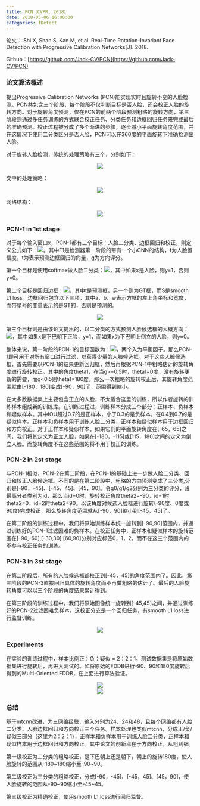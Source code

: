 ```yaml
---
title: PCN（CVPR, 2018）
date: 2018-05-06 16:00:00
categories: fDetect
---
```


<script type="text/javascript" src="http://cdn.mathjax.org/mathjax/latest/MathJax.js?config=default"></script>

论文： Shi X, Shan S, Kan M, et al. Real-Time Rotation-Invariant Face Detection with Progressive Calibration Networks[J]. 2018.

Github：[https://github.com/Jack-CV/PCN](https://github.com/Jack-CV/PCN)

### 论文算法概述

   提出Progressive Calibration Networks (PCN)能实现实时且旋转不变的人脸检测。PCN共包含三个阶段，每个阶段不仅判断目标是否人脸，还会校正人脸的旋转方向。对于旋转角度预测，仅在PCN的前两个阶段预测粗略的旋转方向，第三阶段则通过多任务训练的方式联合校正任务、分类任务和边框回归任务来完成最后的准确预测。校正过程被分成了多个渐进的步骤，逐步减小平面旋转角度范围，并在这情况下使用二分类区分是否人脸，PCN可以在360度的平面旋转下准确检测出人脸。

   对于旋转人脸检测，传统的处理策略有三个，分别如下：

<center><img src="{{ site.baseurl }}/images/pdDetect/pcn1.png"></center>

   文中的处理策略：
   
<center><img src="{{ site.baseurl }}/images/pdDetect/pcn2.png"></center>

   网络结构：
   
<center><img src="{{ site.baseurl }}/images/pdDetect/pcn3.png"></center>
   
### PCN-1 in 1st stage

   对于每个输入窗口x，PCN-1都有三个目标：人脸二分类、边框回归和校正，则定义公式如下：<img src="{{ site.baseurl }}/images/pdDetect/pcn4.png">。其中F1是检测器第一阶段的带有一个小CNN的结构，f为人脸置信度，t为表示预测边框回归的向量，g为方向评分。

   第一个目标是使用softmax做人脸二分类：<img src="{{ site.baseurl }}/images/pdDetect/pcn5.png">，其中如果x是人脸，则y=1，否则y=0。

   第二个目标是回归边框：<img src="{{ site.baseurl }}/images/pdDetect/pcn6.png">，其中t是预测框，另一个则为GT框，而S是smooth L1 loss。边框回归包含以下三项，其中a、b、w表示方框的左上角坐标和宽度，而带星号的变量表示的是GT的，否则是预测的。

<center><img src="{{ site.baseurl }}/images/pdDetect/pcn7.png"></center>

   第三个目标则是由该论文提出的，以二分类的方式预测人脸候选框的大概方向：<img src="{{ site.baseurl }}/images/pdDetect/pcn8.png">，其中如果x是下巴朝下正脸，y=1，而如果x为下巴朝上倒立的人脸，则y=0。

   整体来说，第一阶段的PCN-1的目标函数为：<img src="{{ site.baseurl }}/images/pdDetect/pcn9.png">，两个入为平衡因子。那么PCN-1即可用于对所有窗口进行过滤，以获得少量的人脸候选框。对于这些人脸候选框，首先需要以PCN-1的结果更新回归框，然后再根据PCN-1中粗略估计的旋转角度进行旋转校正。其中的角度theta1，在当g>=0.5时，theta1=0度，没有旋转更新的需要，而g<0.5则theta1=180度。那么一次粗略的旋转校正后，其旋转角度范围就由[-180，180]变成[-90，90]了，范围得到缩小。

   在大多数数据集上主要包含正立的人脸，不太适合这里的训练，所以作者旋转的训练样本组成新的训练库。在训练过程过，训练样本分成三个部分：正样本、负样本和疑似样本。其中IOU超过0.7的是正样本，小于0.3的是负样本，在0.4到0.7的是疑似样本。正样本和负样本用于训练人脸二分类，正样本和疑似样本用于边框回归和方向校正。对于正样本和疑似样本，如果它们的平面旋转角度在[-65，65]之间，我们将其定义为正立人脸，如果在[-180，-115]或[115，180]之间的定义为倒立人脸。而旋转角度不在这些范围的将不用于校正的训练。

### PCN-2 in 2st stage

   与PCN-1相似，PCN-2在第二阶段，在PCN-1的基础上进一步做人脸二分类、回归和校正人脸候选框。不同的是在第二阶段中，粗略的方向预测变成了三分类,分别是[-90，-45]、[-45，45]、[45，90]。令g0/g1/g2分别为三分类的评分，设最高分者类别为id，那么当id=0时，旋转校正角度theta2=-90，id=1时theta2=0，id=2时theta2=90。以该角度对候选人脸框进行旋转(-90度、0度或90度)完成校正，那么旋转角度范围就从[-90，90]缩小到[-45，45]了。

   在第二阶段的训练过程中，我们将原始训练样本统一旋转到[-90,90]范围内，并通过训练好的PCN-1过滤困难的负样本。在校正任务中，正样本和疑似样本的旋转范围在[-90,-60],[-30,30],[60,90]分别对应标签0，1，2。而不在这三个范围内的不参与校正任务的训练。

### PCN-3 in 3st stage

   在第二阶段后，所有的人脸候选框都校正到[-45，45]的角度范围内了。因此，第三阶段的PCN-3直接回归具体的旋转角度而不再做粗略的估计了。最后的人脸旋转角度可以以三个阶段的角度结果累计得到。

   在第三阶段的训练过程中，我们将原始图像统一旋转到[-45,45]之间，并通过训练好的PCN-2过滤困难负样本。这校正分支是一个回归任务，有smooth L1 loss进行监督训练。
   
<center><img src="{{ site.baseurl }}/images/pdDetect/pcn10.png"></center>

### Experiments
 
   在实验的训练过程中，样本比例正：负：疑似 = 2：2：1。测试数据集是将原始数据集进行旋转后，再进入测试的。如将原始的FDDB进行-90、90和180度旋转后得到的Multi-Oriented FDDB，在上面进行算法验证。

<center><img src="{{ site.baseurl }}/images/pdDetect/pcn11.png"></center>
   
<center><img src="{{ site.baseurl }}/images/pdDetect/pcn12.png"></center>

### 总结
   
   基于mtcnn改进，为三网络级联，输入分别为24、24和48，且每个网络都有人脸二分类、人脸边框回归和方向校正三个任务。样本处理也类似mtcnn，分成正/负/疑似三部分（这里为2：2：1），正样本和负样本用于训练人脸二分类，正样本和疑似样本用于边框回归和方向校正。其中论文的创新点在于方向校正，从粗到细。

   第一级校正为二分类的粗略校正，是下巴朝上还是朝下，朝上的旋转180度，使人脸旋转的范围从-180~180缩小至-90~90。

   第二级校正为三分类的粗略校正，分成[-90，-45]、[-45，45]、[45，90]，使人脸旋转的范围从-90~90缩小至-45~45。

   第三级校正为精确校正，使用smooth L1 loss进行回归监督。

